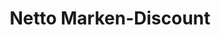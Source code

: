 ---
title: "Netto Marken-Discount"
url: /berlin/netto-marken-discount-sterndamm/
shop: Supermarkt
---